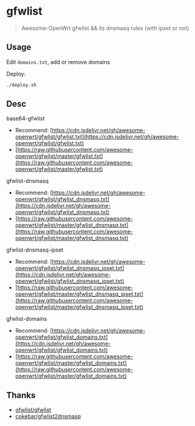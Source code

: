 # gfwlist

> Awesome-OpenWrt gfwlist && its dnsmasq rules (with ipset or not)

## Usage

Edit `domains.txt`, add or remove domains

Deploy: 

```bash
./deploy.sh
```

## Desc

base64-gfwlist

* Recommend: [https://cdn.jsdelivr.net/gh/awesome-openwrt/gfwlist/gfwlist.txt](https://cdn.jsdelivr.net/gh/awesome-openwrt/gfwlist/gfwlist.txt)
* [https://raw.githubusercontent.com/awesome-openwrt/gfwlist/master/gfwlist.txt](https://raw.githubusercontent.com/awesome-openwrt/gfwlist/master/gfwlist.txt)

gfwlist-dnsmasq

* Recommend: [https://cdn.jsdelivr.net/gh/awesome-openwrt/gfwlist/gfwlist_dnsmasq.txt](https://cdn.jsdelivr.net/gh/awesome-openwrt/gfwlist/gfwlist_dnsmasq.txt)
* [https://raw.githubusercontent.com/awesome-openwrt/gfwlist/master/gfwlist_dnsmasq.txt](https://raw.githubusercontent.com/awesome-openwrt/gfwlist/master/gfwlist_dnsmasq.txt)

gfwlist-dnsmasq-ipset

* Recommend: [https://cdn.jsdelivr.net/gh/awesome-openwrt/gfwlist/gfwlist_dnsmasq_ipset.txt](https://cdn.jsdelivr.net/gh/awesome-openwrt/gfwlist/gfwlist_dnsmasq_ipset.txt)
* [https://raw.githubusercontent.com/awesome-openwrt/gfwlist/master/gfwlist_dnsmasq_ipset.txt](https://raw.githubusercontent.com/awesome-openwrt/gfwlist/master/gfwlist_dnsmasq_ipset.txt)

gfwlist-domains

* Recommend: [https://cdn.jsdelivr.net/gh/awesome-openwrt/gfwlist/gfwlist_domains.txt](https://cdn.jsdelivr.net/gh/awesome-openwrt/gfwlist/gfwlist_domains.txt)
* [https://raw.githubusercontent.com/awesome-openwrt/gfwlist/master/gfwlist_domains.txt](https://raw.githubusercontent.com/awesome-openwrt/gfwlist/master/gfwlist_domains.txt)

## Thanks 

* [gfwlist/gfwlist](https://github.com/gfwlist/gfwlist)
* [cokebar/gfwlist2dnsmasq](https://github.com/cokebar/gfwlist2dnsmasq)
